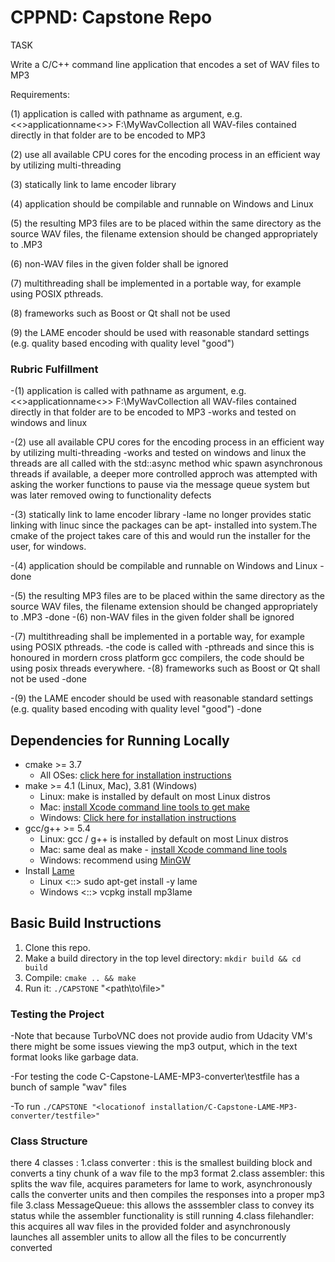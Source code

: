 # CPPND: Capstone  Repo
TASK

Write a C/C++ command line application that encodes a set of WAV files to MP3

Requirements:

(1) application is called with pathname as argument, e.g. <<>applicationname<>> F:\MyWavCollection all WAV-files contained directly in that folder are to be encoded to MP3

(2) use all available CPU cores for the encoding process in an efficient way by utilizing multi-threading

(3) statically link to lame encoder library

(4) application should be compilable and runnable on Windows and Linux

(5) the resulting MP3 files are to be placed within the same directory as the source WAV files, the filename extension should be changed appropriately to .MP3

(6) non-WAV files in the given folder shall be ignored

(7) multithreading shall be implemented in a portable way, for example using POSIX pthreads.

(8) frameworks such as Boost or Qt shall not be used

(9) the LAME encoder should be used with reasonable standard settings (e.g. quality based encoding with quality level "good")


### Rubric Fulfillment
-(1) application is called with pathname as argument, e.g. <<>applicationname<>> F:\MyWavCollection all WAV-files contained directly in that folder are to be encoded to MP3
  -works and tested on windows and linux

-(2) use all available CPU cores for the encoding process in an efficient way by utilizing multi-threading
  -works and tested on windows and linux the threads are all called with the std::async method whic spawn asynchronous threads if available, a deeper more controlled approch was attempted with asking the worker functions to pause via the message queue system but was later removed owing to functionality defects 

-(3) statically link to lame encoder library
 -lame no longer provides static linking with linuc since the packages can be apt- installed into system.The cmake of the project takes care of this and would run the installer for the user, for windows.

-(4) application should be compilable and runnable on Windows and Linux
  -done

-(5) the resulting MP3 files are to be placed within the same directory as the source WAV files, the filename extension should be changed appropriately to .MP3
  -done
-(6) non-WAV files in the given folder shall be ignored

-(7) multithreading shall be implemented in a portable way, for example using POSIX pthreads.
  -the code is called with -pthreads and since this is honoured in mordern cross platform gcc compilers, the code should be using posix threads everywhere.
-(8) frameworks such as Boost or Qt shall not be used
  -done

-(9) the LAME encoder should be used with reasonable standard settings (e.g. quality based encoding with quality level "good")
  -done
## Dependencies for Running Locally
* cmake >= 3.7
  * All OSes: [click here for installation instructions](https://cmake.org/install/)
* make >= 4.1 (Linux, Mac), 3.81 (Windows)
  * Linux: make is installed by default on most Linux distros
  * Mac: [install Xcode command line tools to get make](https://developer.apple.com/xcode/features/)
  * Windows: [Click here for installation instructions](http://gnuwin32.sourceforge.net/packages/make.htm)
* gcc/g++ >= 5.4
  * Linux: gcc / g++ is installed by default on most Linux distros
  * Mac: same deal as make - [install Xcode command line tools](https://developer.apple.com/xcode/features/)
  * Windows: recommend using [MinGW](http://www.mingw.org/)
* Install [Lame](https://sourceforge.net/projects/lame/files/lame/) 
  * Linux <::> sudo apt-get install -y lame
  * Windows <::> vcpkg install mp3lame
  


## Basic Build Instructions

1. Clone this repo.
2. Make a build directory in the top level directory: `mkdir build && cd build`
3. Compile: `cmake .. && make`
4. Run it: `./CAPSTONE` "<path\to\file\>"
### Testing the Project
-Note that because TurboVNC does not provide audio from Udacity VM's there might be some issues viewing the mp3 output, which in the text format looks like garbage data. 

-For testing the code C-Capstone-LAME-MP3-converter\testfile has a bunch of sample "wav" files

-To run `./CAPSTONE "<locationof installation/C-Capstone-LAME-MP3-converter/testfile>"`

### Class Structure
there 4 classes :
1.class converter : this is the smallest building block and converts a tiny chunk of a wav file to the mp3 format
2.class assembler: this splits the wav file, acquires parameters for lame to work, asynchronously calls the converter units and then compiles the responses into a proper mp3 file
3.class MessageQueue: this allows the asssembler class to convey its status while the assembler functionality is still running 
4.class filehandler: this acquires all wav files in the provided folder and asynchronously launches all assembler units to allow all the files to be concurrently converted
